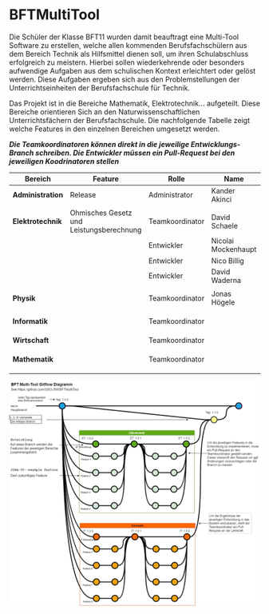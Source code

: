 # BFTMultiTool
Die Schüler der Klasse BFT11 wurden damit beauftragt eine Multi-Tool Software zu erstellen, welche allen kommenden Berufsfachschülern aus dem Bereich Technik als Hilfsmittel dienen soll, um ihren Schulabschluss erfolgreich zu meistern. Hierbei sollen wiederkehrende oder besonders aufwendige Aufgaben aus dem schulischen Kontext erleichtert oder gelöst werden. Diese Aufgaben ergeben sich aus den Problemstellungen der Unterrichtseinheiten der Berufsfachschule für Technik. 

Das Projekt ist in die Bereiche Mathematik, Elektrotechnik… aufgeteilt. Diese Bereiche orientieren Sich an den Naturwissenschaftlichen Unterrichtsfächern der Berufsfachschule. Die nachfolgende Tabelle zeigt welche Features in den einzelnen Bereichen umgesetzt werden.

***Die Teamkoordinatoren können direkt in die jeweilige Entwicklungs-Branch schreiben. Die Entwickler müssen ein Pull-Request bei den jeweiligen Koodrinatoren stellen*** 

| Bereich     	| Feature 	|Rolle		|Name		|Username	|Branch		|
| ----------- 	| ----------- 	|-----------	|-----------	|-----------	|-----------	|
|**Administration**	|Release      	|Administrator	|Kander Akinci 	|AI-Assistant	|Release, main	|
|		|	|		|		|		|		|		|
|**Elektrotechnik**	|Ohmisches Gesetz und Leistungsberechnung|Teamkoordinator|David Schaele		|DavidCXV		|ETEntwicklung	|
|   		|	        |Entwickler|Nicolai Mockenhaupt	|NeoEkusoshisuto||
|   		|	        |Entwickler|Nico Billig	|Nico-GSO||
|   		|	        |Entwickler|David Waderna|Davobeats||
|		|	|		|		|		|		|		|
|**Physik**	|	|Teamkoordinator|Jonas Högele	|		|		|		|		|
|		|	|		|		|		|		|		|
|		|	|		|		|		|		|		|
|		|	|		|		|		|		|		|
|**Informatik**	|	|Teamkoordinator|		|		|		|		|		|
|		|	|		|		|		|		|		|
|		|	|		|		|		|		|		|
|		|	|		|		|		|		|		|
|**Wirtschaft**	|	|Teamkoordinator|		|		|		|		|		|
|		|	|		|		|		|		|		|
|		|	|		|		|		|		|		|
|		|	|		|		|		|		|		|
|**Mathematik**	|	|Teamkoordinator|		|		|		|		|		|
|		|	|		|		|		|		|		|
|		|	|		|		|		|		|		|
|		|	|		|		|		|		|		|
				
				
![image](AddFiles/BFTMultiTool_GitFlow.drawio.png)
